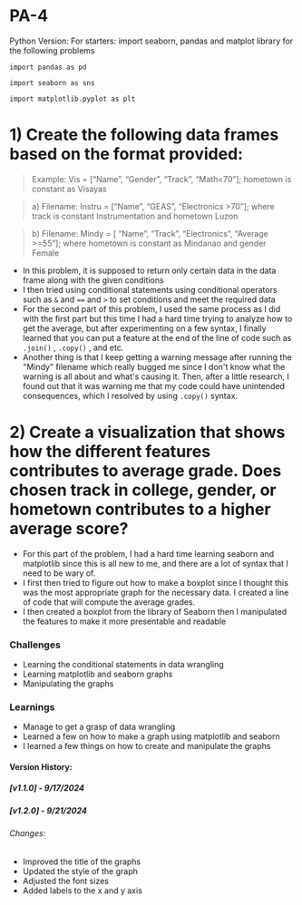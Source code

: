 # PA-4
Python Version: 
For starters: import seaborn, pandas and matplot library for the following problems
```
import pandas as pd

import seaborn as sns

import matplotlib.pyplot as plt
```
# 1) Create the following data frames based on the format provided:
> Example: Vis = [“Name”, “Gender”, “Track”, “Math<70”]; hometown is constant as Visayas

> a) Filename: Instru = [“Name”, “GEAS”, “Electronics >70”]; where track is constant Instrumentation and hometown Luzon

> b) Filename: Mindy = [ “Name”, “Track”, “Electronics”, “Average >=55”]; where hometown is constant as Mindanao and gender Female

- In this problem, it is supposed to return only certain data in the data frame along with the given conditions
- I then tried using conditional statements using conditional operators such as `&` and `==` and `>` to set conditions and meet the required data
- For the second part of this problem, I used the same process as I did with the first part but this time I had a hard time trying to analyze how to get the average, but after experimenting on a few syntax, I finally learned that you can put a feature at the end of the line of code such as `.join()` , `.copy()` , and etc.
- Another thing is that I keep getting a warning message after running the "Mindy" filename which really bugged me since I don't know what the warning is all about and what's causing it. Then, after a little research, I found out that it was warning me that my code could have unintended consequences, which I resolved by using `.copy()` syntax.

# 2) Create a visualization that shows how the different features contributes to average grade. Does chosen track in college, gender, or hometown contributes to a higher average score?
- For this part of the problem, I had a hard time learning seaborn and matplotlib since this is all new to me, and there are a lot of syntax that I need to be wary of.
- I first then tried to figure out how to make a boxplot since I thought this was the most appropriate graph for the necessary data. I created a line of code that will compute the average grades.
- I then created a boxplot from the library of Seaborn then I manipulated the features to make it more presentable and readable

### Challenges
- Learning the conditional statements in data wrangling
- Learning matplotlib and seaborn graphs
- Manipulating the graphs

### Learnings
- Manage to get a grasp of data wrangling
- Learned a few on how to make a graph using matplotlib and seaborn
- I learned a few things on how to create and manipulate the graphs

#### Version History:
##### [v1.1.0] - 9/17/2024
##### [v1.2.0] - 9/21/2024
###### Changes:
- Improved the title of the graphs
- Updated the style of the graph
- Adjusted the font sizes
- Added labels to the x and y axis
